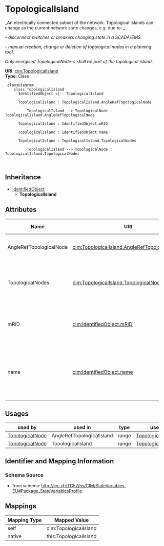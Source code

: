 # TopologicalIsland


_An electrically connected subset of the network. Topological islands can change as the current network state changes, e.g. due to: _

_- disconnect switches or breakers changing state in a SCADA/EMS._

_- manual creation, change or deletion of topological nodes in a planning tool._

_Only energised TopologicalNode-s shall be part of the topological island._





**URI**: [cim:TopologicalIsland](http://iec.ch/TC57/CIM100#TopologicalIsland)<br />
**Type**: Class




```mermaid
 classDiagram
    class TopologicalIsland
      IdentifiedObject <|-- TopologicalIsland
      
      TopologicalIsland : TopologicalIsland.AngleRefTopologicalNode
        
          TopologicalIsland --> TopologicalNode : TopologicalIsland.AngleRefTopologicalNode
        
      TopologicalIsland : IdentifiedObject.mRID
        
      TopologicalIsland : IdentifiedObject.name
        
      TopologicalIsland : TopologicalIsland.TopologicalNodes
        
          TopologicalIsland --> TopologicalNode : TopologicalIsland.TopologicalNodes
        
      
```





## Inheritance
* [IdentifiedObject](IdentifiedObject.md)
    * **TopologicalIsland**



## Attributes


| Name | URI | Cardinality and Range | Description | Inheritance |
| ---  | --- | --- | --- | --- |
| AngleRefTopologicalNode | [cim:TopologicalIsland.AngleRefTopologicalNode](http://iec.ch/TC57/CIM100#TopologicalIsland.AngleRefTopologicalNode) | 1..1 <br />  [TopologicalNode](TopologicalNode.md)  | The angle reference for the island | direct |
| TopologicalNodes | [cim:TopologicalIsland.TopologicalNodes](http://iec.ch/TC57/CIM100#TopologicalIsland.TopologicalNodes) | 1..* <br />  [TopologicalNode](TopologicalNode.md)  | A topological node belongs to a topological island | direct |
| mRID | [cim:IdentifiedObject.mRID](http://iec.ch/TC57/CIM100#IdentifiedObject.mRID) | 1..1 <br />  string  | Master resource identifier issued by a model authority | [IdentifiedObject](IdentifiedObject.md) |
| name | [cim:IdentifiedObject.name](http://iec.ch/TC57/CIM100#IdentifiedObject.name) | 1..1 <br />  string  | The name is any free human readable and possibly non unique text naming the o... | [IdentifiedObject](IdentifiedObject.md) |





## Usages

| used by | used in | type | used |
| ---  | --- | --- | --- |
| [TopologicalNode](TopologicalNode.md) | AngleRefTopologicalIsland | range | [TopologicalIsland](TopologicalIsland.md) |
| [TopologicalNode](TopologicalNode.md) | TopologicalIsland | range | [TopologicalIsland](TopologicalIsland.md) |






## Identifier and Mapping Information







### Schema Source


* from schema: http://iec.ch/TC57/ns/CIM/StateVariables-EU#Package_StateVariablesProfile





## Mappings

| Mapping Type | Mapped Value |
| ---  | ---  |
| self | cim:TopologicalIsland |
| native | this:TopologicalIsland |




